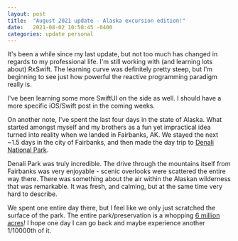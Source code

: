 ```yaml
---
layout: post
title:  "August 2021 update - Alaska excursion edition!"
date:   2021-08-02 10:50:45 -0400
categories: update personal
---
```


It's been a while since my last update, but not too much has changed in regards to my professional
life. I'm still working with (and learning lots about) RxSwift. The learning curve was definitely
pretty steep, but I'm beginning to see just how powerful the reactive programming paradigm really
is.

I've been learning some more SwiftUI on the side as well. I should have a more specific iOS/Swift
post in the coming weeks.

On another note, I've spent the last four days in the state of Alaska. What started amongst myself
and my brothers as a fun yet impractical idea turned into reality when we landed in Fairbanks, AK.
We stayed the next ~1.5 days in the city of Fairbanks, and then made the day trip to
[Denali National Park](https://www.nps.gov/dena/index.htm).

Denali Park was truly incredible. The drive through the mountains itself from Fairbanks was very 
enjoyable - scenic overlooks were scattered the entire way there. There was something about the air
within the Alaskan wilderness that was remarkable. It was fresh, and calming, but at the same time
very hard to describe.

We spent one entire day there, but I feel like we only just scratched the surface of the park. The
entire park/preservation is a whopping
[6 million acres](https://www.nps.gov/subjects/lwcf/upload/NPS-Acreage-12-31-2012.pdf)!
I hope one day I can go back and maybe experience another 1/10000th of it.

